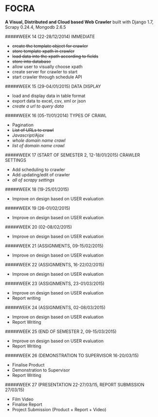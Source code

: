 FOCRA
=====
**A Visual, Distributed and Cloud based Web Crawler** built with Django 1.7, Scrapy 0.24.4, Mongodb 2.6.5

#####WEEK 14 (22-28/12/2014)
IMMEDIATE
- ~~create the template object for crawler~~
- ~~store template xpath in crawler~~
- ~~load data into the xpath according to fields~~
- ~~store into database~~
- allow user to visually choose xpath
- create server for crawler to start
- start crawler through schedule API

#####WEEK 15 (29-04/01/2015)
DATA DISPLAY
- load and display data in table format
- export data to excel, csv, xml or json
- *create a url to query data*

#####WEEK 16 (05-11/01/2014)
TYPES OF CRAWL
- Pagination
- ~~List of URLs to crawl~~
- *Javascript/Ajax*
- *whole domain name crawl*
- *list of domain name crawl*

#####WEEK 17 (START OF SEMESTER 2, 12-18/01/2015)
CRAWLER SETTINGS
- Add scheduling to crawler
- Add updating/edit of crawler
- *all of scrapy settings*

#####WEEK 18 (19-25/01/2015)
- Improve on design based on USER evaluation

#####WEEK 19 (26-01/02/2015)
- Improve on design based on USER evaluation

#####WEEK 20 (02-08/02/2015)
- Improve on design based on USER evaluation

#####WEEK 21 (ASSIGNMENTS, 09-15/02/2015)
- Improve on design based on USER evaluation

#####WEEK 22 (ASSIGNMENTS, 16-22/02/2015)
- Improve on design based on USER evaluation

#####WEEK 23 (ASSIGNMENTS, 23-01/03/2015)
- Improve on design based on USER evaluation
- Report writing

#####WEEK 24 (ASSIGNMENTS, 02-08/03/2015)
- Improve on design based on USER evaluation
- Report Writing

#####WEEK 25 (END OF SEMESTER 2, 09-15/03/2015)
- Improve on design based on USER evaluation
- Report Writing

#####WEEK 26 (DEMONSTRATION TO SUPERVISOR 16-20/03/15)
- Finalise Product
- Demonstration to Supervisor
- Report Writing

#####WEEK 27 (PRESENTATION 22-27/03/15, REPORT SUBMISSION 27/03/15)
- Film Video
- Finalise Report
- Project Submission (Product + Report + Video)
